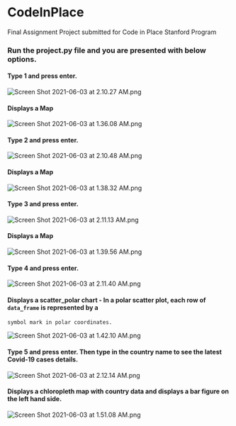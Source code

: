 # CodeInPlace
Final Assignment Project submitted for Code in Place Stanford Program

### Run the project.py file and you are presented with below options.

#### Type 1 and press enter.

![Screen Shot 2021-06-03 at 2.10.27 AM.png](https://cdn.hashnode.com/res/hashnode/image/upload/v1622700767305/i2sCpwqju.png)

#### Displays a Map


![Screen Shot 2021-06-03 at 1.36.08 AM.png](https://cdn.hashnode.com/res/hashnode/image/upload/v1622699638534/u-Lk5PboF.png)


#### Type 2 and press enter.


![Screen Shot 2021-06-03 at 2.10.48 AM.png](https://cdn.hashnode.com/res/hashnode/image/upload/v1622700778236/qdeHycAJr.png)

#### Displays a Map

![Screen Shot 2021-06-03 at 1.38.32 AM.png](https://cdn.hashnode.com/res/hashnode/image/upload/v1622699653260/IJEFI5zOR.png)

#### Type 3 and press enter.

![Screen Shot 2021-06-03 at 2.11.13 AM.png](https://cdn.hashnode.com/res/hashnode/image/upload/v1622700790675/zTMLuFh2l.png)

#### Displays a Map

![Screen Shot 2021-06-03 at 1.39.56 AM.png](https://cdn.hashnode.com/res/hashnode/image/upload/v1622699766286/JxBmbs5Bg.png)


#### Type 4 and press enter.

![Screen Shot 2021-06-03 at 2.11.40 AM.png](https://cdn.hashnode.com/res/hashnode/image/upload/v1622700802275/q0Ahy7gUD.png)

#### Displays a scatter_polar chart -  In a polar scatter plot, each row of `data_frame` is represented by a
    symbol mark in polar coordinates.

![Screen Shot 2021-06-03 at 1.42.10 AM.png](https://cdn.hashnode.com/res/hashnode/image/upload/v1622699752994/jLYS1IH4P.png)


#### Type 5 and press enter. Then type in the country name to see the latest Covid-19 cases details.


![Screen Shot 2021-06-03 at 2.12.14 AM.png](https://cdn.hashnode.com/res/hashnode/image/upload/v1622700812070/KJPNmDY_TJ.png)

#### Displays a chloropleth map with country data and displays a bar figure on the left hand side.

![Screen Shot 2021-06-03 at 1.51.08 AM.png](https://cdn.hashnode.com/res/hashnode/image/upload/v1622699783041/trymp6Abk.png)

